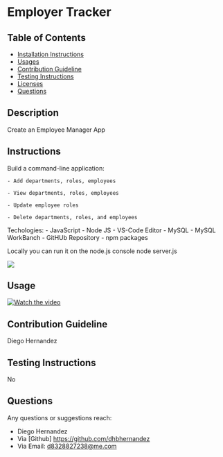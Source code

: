 # Employer Tracker

## Table of Contents
* [Installation Instructions](#Installation-Instructions)
* [Usages](#Usages)
* [Contribution Guideline](#Contribution-Guideline)
* [Testing Instructions](#Testing-Instructions)
* [Licenses](#Licenses)
* [Questions](#Questions)

## Description 
Create an Employee Manager App

## Instructions
 Build a command-line application:

    - Add departments, roles, employees

    - View departments, roles, employees

    - Update employee roles

    - Delete departments, roles, and employees


Techologies:
    - JavaScript
    - Node JS
    - VS-Code Editor
    - MySQL
    - MySQL WorkBanch
    - GitHUb Repository
    - npm packages


Locally you can run it on the node.js console node server.js


![](./employee_manager.gif)



## Usage 
[![Watch the video](https://i.imgur.com/BJ4I5HB.png)](https://youtu.be/eVAFF8dqW7k)

## Contribution Guideline
Diego Hernandez
## Testing Instructions
No
## Questions
Any questions or suggestions reach:
* Diego Hernandez
* Via [Github] https://github.com/dhbhernandez
* Via Email: d8328827238@me.com
        
